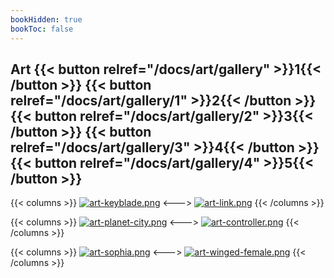 ```yaml
---
bookHidden: true
bookToc: false
---
```

## Art {{< button relref="/docs/art/gallery" >}}1{{< /button >}} {{< button relref="/docs/art/gallery/1" >}}2{{< /button >}} {{< button relref="/docs/art/gallery/2" >}}3{{< /button >}} {{< button relref="/docs/art/gallery/3" >}}4{{< /button >}} {{< button relref="/docs/art/gallery/4" >}}5{{< /button >}}

{{< columns >}}
[![art-keyblade.png](https://i.postimg.cc/mLW68wfC/art-keyblade.png)](/keyblade/)
<--->
[![art-link.png](https://i.postimg.cc/mTqnF4md/art-link.png)](/scythe/)
{{< /columns >}}

{{< columns >}}
[![art-planet-city.png](https://i.postimg.cc/q41S4yyH/art-planet-city.png)](/blood_moon/)
<--->
[![art-controller.png](https://i.postimg.cc/XVCzfPhn/art-controller.png)](/controller/)
{{< /columns >}}

{{< columns >}}
[![art-sophia.png](https://i.postimg.cc/6WVbSvtS/art-sophia.png)](/sophia/)
<--->
[![art-winged-female.png](https://i.postimg.cc/nnM5zrGj/art-winged-female.png)](/winged_female/)
{{< /columns >}}
